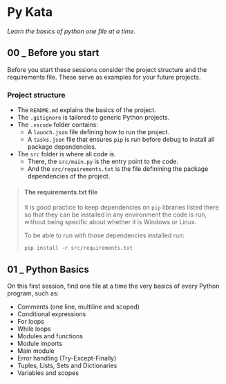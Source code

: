 # Py Kata

_Learn the basics of python one file at a time._

## 00 _ Before you start

Before you start these sessions consider the project structure
 and the requirements file. These serve as examples for your
  future projects.

### Project structure

- The `README.md` explains the basics of the project.
- The `.gitignore` is tailored to generic Python projects.
- The `.vscode` folder contains:
  - A `launch.json` file defining how to run the project.
  - A `tasks.json` file that ensures `pip` is run before
    debug to install all package dependencies.
- The `src` folder is where all code is.
  - There, the `src/main.py` is the entry point to the code.
  - And the `src/requirements.txt` is the file definining
    the package dependencies of the project.

> #### The requirements.txt file
>
> It is good practice to keep dependencies on `pip`
> libraries listed there so that they can be installed in any
> environment the code is run, without being specific about
> whether it is Windows or Linux.
>
> To be able to run with those dependencies installed run:
>
> ```pip install -r src/requirements.txt```

## 01 _ Python Basics

On this first session, find one file at a time the very
basics of every Python program, such as:

- Comments (one line, multiline and scoped)
- Conditional expressions
- For loops
- While loops
- Modules and functions
- Module imports
- Main module
- Error handling (Try-Except-Finally)
- Tuples, Lists, Sets and Dictionaries
- Variables and scopes
